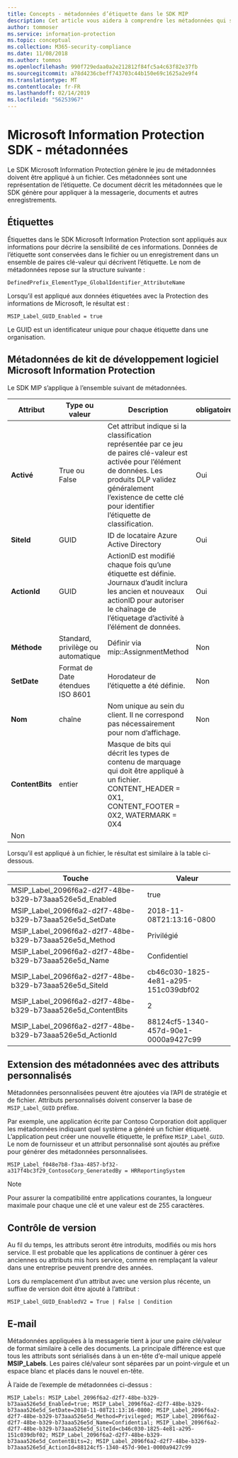```yaml
---
title: Concepts - métadonnées d’étiquette dans le SDK MIP
description: Cet article vous aidera à comprendre les métadonnées qui sont générée par le SDK Microsoft Information Protection.
author: tommoser
ms.service: information-protection
ms.topic: conceptual
ms.collection: M365-security-compliance
ms.date: 11/08/2018
ms.author: tommos
ms.openlocfilehash: 990f729edaa0a2e212812f84fc5a4c63f82e37fb
ms.sourcegitcommit: a78d4236cbeff743703c44b150e69c1625a2e9f4
ms.translationtype: MT
ms.contentlocale: fr-FR
ms.lasthandoff: 02/14/2019
ms.locfileid: "56253967"
---
```

# <a name="microsoft-information-protection-sdk---metadata"></a>Microsoft Information Protection SDK - métadonnées

Le SDK Microsoft Information Protection génère le jeu de métadonnées doivent être appliqué à un fichier. Ces métadonnées sont une représentation de l’étiquette. Ce document décrit les métadonnées que le SDK génère pour appliquer à la messagerie, documents et autres enregistrements.

## <a name="labels"></a>Étiquettes

Étiquettes dans le SDK Microsoft Information Protection sont appliqués aux informations pour décrire la sensibilité de ces informations. Données de l’étiquette sont conservées dans le fichier ou un enregistrement dans un ensemble de paires clé-valeur qui décrivent l’étiquette. Le nom de métadonnées repose sur la structure suivante :

`DefinedPrefix_ElementType_GlobalIdentifier_AttributeName`

Lorsqu’il est appliqué aux données étiquetées avec la Protection des informations de Microsoft, le résultat est :

`MSIP_Label_GUID_Enabled = true`

Le GUID est un identificateur unique pour chaque étiquette dans une organisation.

## <a name="microsoft-information-protection-sdk-metadata"></a>Métadonnées de kit de développement logiciel Microsoft Information Protection

Le SDK MIP s’applique à l’ensemble suivant de métadonnées.

| Attribut | Type ou valeur                 | Description                                                                                                                                                                                                                                        | obligatoire |
|-----------|-------------------------------|----------------------------------------------------------------------------------------------------------------------------------------------------------------------------------------------------------------------------------------------------|-----------|
| **Activé**   | True ou False                 | Cet attribut indique si la classification représentée par ce jeu de paires clé-valeur est activée pour l’élément de données. Les produits DLP validez généralement l’existence de cette clé pour identifier l’étiquette de classification. | Oui       |
| **SiteId**    | GUID                          | ID de locataire Azure Active Directory                                                                                                                                                                                                                   | Oui       |
| **ActionId**  | GUID                          | ActionID est modifié chaque fois qu’une étiquette est définie. Journaux d’audit inclura les ancien et nouveaux actionID pour autoriser le chaînage de l’étiquetage d’activité à l’élément de données.                                                                                 | Oui       |
| **Méthode**    | Standard, privilège ou automatique        | Définir via mip::AssignmentMethod                                                                                                                                                                                                                 | Non        |
| **SetDate**   | Format de Date étendues ISO 8601 | Horodateur de l’étiquette a été définie.                                                                                                                                                                                                              | Non        |
| **Nom**      | chaîne                        | Nom unique au sein du client. Il ne correspond pas nécessairement pour nom d’affichage.                                                                                                                                                              | Non      |
| **ContentBits** | entier | Masque de bits qui décrit les types de contenu de marquage qui doit être appliqué à un fichier. CONTENT_HEADER = 0X1, CONTENT_FOOTER = 0X2, WATERMARK = 0X4
 | Non |

Lorsqu’il est appliqué à un fichier, le résultat est similaire à la table ci-dessous.

| Touche                                                         | Valeur                                |
|-------------------------------------------------------------|--------------------------------------|
| MSIP_Label_2096f6a2-d2f7-48be-b329-b73aaa526e5d_Enabled     | true                                 |
| MSIP_Label_2096f6a2-d2f7-48be-b329-b73aaa526e5d_SetDate     | 2018-11-08T21:13:16-0800             |
| MSIP_Label_2096f6a2-d2f7-48be-b329-b73aaa526e5d_Method      | Privilégié                           |
| MSIP_Label_2096f6a2-d2f7-48be-b329-b73aaa526e5d_Name        | Confidentiel                         |
| MSIP_Label_2096f6a2-d2f7-48be-b329-b73aaa526e5d_SiteId      | cb46c030-1825-4e81-a295-151c039dbf02 |
| MSIP_Label_2096f6a2-d2f7-48be-b329-b73aaa526e5d_ContentBits | 2                                    |
| MSIP_Label_2096f6a2-d2f7-48be-b329-b73aaa526e5d_ActionId    | 88124cf5-1340-457d-90e1-0000a9427c99 |

## <a name="extending-metadata-with-custom-attributes"></a>Extension des métadonnées avec des attributs personnalisés

Métadonnées personnalisées peuvent être ajoutées via l’API de stratégie et de fichier. Attributs personnalisés doivent conserver la base de `MSIP_Label_GUID` préfixe. 

Par exemple, une application écrite par Contoso Corporation doit appliquer les métadonnées indiquant quel système a généré un fichier étiqueté. L’application peut créer une nouvelle étiquette, le préfixe `MSIP_Label_GUID`. Le nom de fournisseur et un attribut personnalisé sont ajoutés au préfixe pour générer des métadonnées personnalisées.

```
MSIP_Label_f048e7b8-f3aa-4857-bf32-a317f4bc3f29_ContosoCorp_GeneratedBy = HRReportingSystem
```

> [!Note]
> Pour assurer la compatibilité entre applications courantes, la longueur maximale pour chaque une clé et une valeur est de 255 caractères.

## <a name="versioning"></a>Contrôle de version

Au fil du temps, les attributs seront être introduits, modifiés ou mis hors service. Il est probable que les applications de continuer à gérer ces anciennes ou attributs mis hors service, comme en remplaçant la valeur dans une entreprise peuvent prendre des années.

Lors du remplacement d’un attribut avec une version plus récente, un suffixe de version doit être ajouté à l’attribut :

`MSIP_Label_GUID_EnabledV2 = True | False | Condition`

## <a name="email"></a>E-mail

Métadonnées appliquées à la messagerie tient à jour une paire clé/valeur de format similaire à celle des documents. La principale différence est que tous les attributs sont sérialisés dans à un en-tête d’e-mail unique appelé **MSIP_Labels**. Les paires clé/valeur sont séparées par un point-virgule et un espace blanc et placés dans le nouvel en-tête.

À l’aide de l’exemple de métadonnées ci-dessus :

```
MSIP_Labels: MSIP_Label_2096f6a2-d2f7-48be-b329-b73aaa526e5d_Enabled=true; MSIP_Label_2096f6a2-d2f7-48be-b329-b73aaa526e5d_SetDate=2018-11-08T21:13:16-0800; MSIP_Label_2096f6a2-d2f7-48be-b329-b73aaa526e5d_Method=Privileged; MSIP_Label_2096f6a2-d2f7-48be-b329-b73aaa526e5d_Name=Confidential; MSIP_Label_2096f6a2-d2f7-48be-b329-b73aaa526e5d_SiteId=cb46c030-1825-4e81-a295-151c039dbf02; MSIP_Label_2096f6a2-d2f7-48be-b329-b73aaa526e5d_ContentBits=2; MSIP_Label_2096f6a2-d2f7-48be-b329-b73aaa526e5d_ActionId=88124cf5-1340-457d-90e1-0000a9427c99
```
